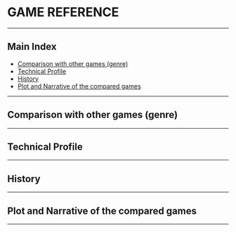 # GAME REFERENCE


***


## Main Index

+ [Comparison with other games (genre)](https://github.com/Needlesslord/BrainDeadStudios/blob/master/Docs/GameReference.md#comparison-with-other-games-genre)
+ [Technical Profile](https://github.com/Needlesslord/BrainDeadStudios/blob/master/Docs/GameReference.md#technical-profile)
+ [History](https://github.com/Needlesslord/BrainDeadStudios/blob/master/Docs/GameReference.md#history)
+ [Plot and Narrative of the compared games](https://github.com/Needlesslord/BrainDeadStudios/blob/master/Docs/GameReference.md#plot-and-narrative-of-the-compared-games)


***


## Comparison with other games (genre)


***


## Technical Profile


***


## History


***


## Plot and Narrative of the compared games


***




